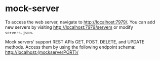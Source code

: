 # mock-server
 
 
To access the web server, navigate to [http://localhost:7979/](http://localhost:7979/). You can add new servers by visiting [http://localhost:7979/servers](http://localhost:7979/servers) or modify `servers.json`.

Mock servers' support REST APIs GET, POST, DELETE, and UPDATE methods. Access them by using the following endpoint schema: [http://localhost:{mockserverPORT}/](http://localhost:{mockserverPORT}/)




